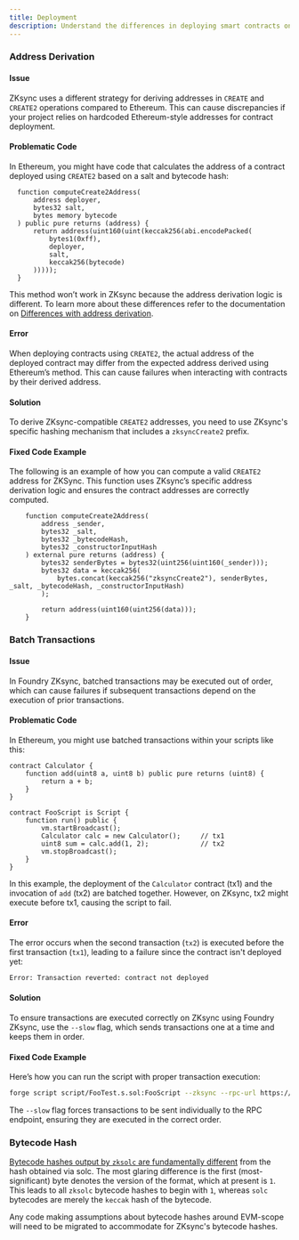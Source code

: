 ```yaml
---
title: Deployment
description: Understand the differences in deploying smart contracts on ZKSync using foundry-zksync.
---
```


### Address Derivation

#### Issue

ZKsync uses a different strategy for deriving addresses in `CREATE` and `CREATE2`
operations compared to Ethereum. This can cause discrepancies if your project relies on hardcoded Ethereum-style addresses for contract deployment.

#### Problematic Code

In Ethereum, you might have code that calculates the address of a contract deployed using `CREATE2` based on a salt and bytecode hash:

```solidity
  function computeCreate2Address(
      address deployer,
      bytes32 salt,
      bytes memory bytecode
  ) public pure returns (address) {
      return address(uint160(uint(keccak256(abi.encodePacked(
          bytes1(0xff),
          deployer,
          salt,
          keccak256(bytecode)
      )))));
  }
```

This method won’t work in ZKsync because the address derivation logic is different. To learn more about these differences refer to the documentation on
[Differences with address derivation](/zksync-protocol/differences/evm-instructions#address-derivation).

#### Error

When deploying contracts using `CREATE2`, the actual address of the deployed contract may differ from the expected address derived using Ethereum’s
method. This can cause failures when interacting with contracts by
their derived address.

#### Solution

To derive ZKsync-compatible `CREATE2` addresses, you need to use ZKsync's specific hashing mechanism that includes a `zksyncCreate2` prefix.

#### Fixed Code Example

The following is an example of how you can compute a valid `CREATE2` address for ZKSync.
This function uses ZKsync’s specific address derivation logic and ensures the contract
addresses are correctly computed.

```solidity
    function computeCreate2Address(
        address _sender,
        bytes32 _salt,
        bytes32 _bytecodeHash,
        bytes32 _constructorInputHash
    ) external pure returns (address) {
        bytes32 senderBytes = bytes32(uint256(uint160(_sender)));
        bytes32 data = keccak256(
            bytes.concat(keccak256("zksyncCreate2"), senderBytes, _salt, _bytecodeHash, _constructorInputHash)
        );

        return address(uint160(uint256(data)));
    }
```

### Batch Transactions

#### Issue

In Foundry ZKsync, batched transactions may be executed out of order, which can cause
failures if subsequent transactions depend on the execution of prior transactions.

#### Problematic Code

In Ethereum, you might use batched transactions within your scripts like this:

```solidity
contract Calculator {
    function add(uint8 a, uint8 b) public pure returns (uint8) {
        return a + b;
    }
}

contract FooScript is Script {
    function run() public {
        vm.startBroadcast();
        Calculator calc = new Calculator();     // tx1
        uint8 sum = calc.add(1, 2);             // tx2
        vm.stopBroadcast();
    }
}
```

In this example, the deployment of the `Calculator` contract (tx1)
and the invocation of `add` (tx2) are batched together. However,
on ZKsync, tx2 might execute before tx1, causing the script to fail.

#### Error

The error occurs when the second transaction (`tx2`) is executed before the first
transaction (`tx1`), leading to a failure since the contract isn't deployed yet:

```bash
Error: Transaction reverted: contract not deployed
```

#### Solution

To ensure transactions are executed correctly on ZKsync using Foundry ZKsync,
use the `--slow` flag, which sends transactions one at a time and keeps them in order.

#### Fixed Code Example

Here’s how you can run the script with proper transaction execution:

```bash
forge script script/FooTest.s.sol:FooScript --zksync --rpc-url https://sepolia.era.zksync.dev --broadcast --slow
```

The `--slow` flag forces transactions to be sent individually to the RPC endpoint, ensuring they are executed in the correct order.

### Bytecode Hash

[Bytecode hashes output by `zksolc` are fundamentally different](/zksync-protocol/contracts/bootloader#bytecode-hashes)
from the hash obtained via solc. The most glaring difference is the first
(most-significant) byte denotes the version of the format, which at present is `1`.
This leads to all `zksolc` bytecode hashes to begin with `1`, whereas `solc` bytecodes are merely the `keccak` hash of the bytecode.

Any code making assumptions about bytecode hashes around EVM-scope will need to be migrated to accommodate for ZKsync's bytecode hashes.
